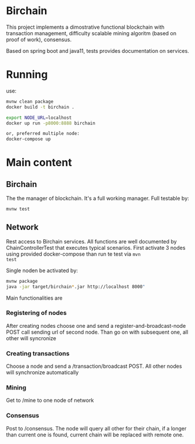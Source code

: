 # Birchain

This project implements a dimostrative functional blockchain with transaction management, difficulty scalable mining algoritm (based on proof of work), consensus.

Based on spring boot and java11, tests provides documentation on services.

# Running
use: 

```bash
mvnw clean package
docker build -t birchain .

export NODE_URL=localhost
docker up run -p8000:8888 birchain

or, preferred multiple node:
docker-compose up
```


# Main content

## Birchain

The the manager of blockchain. It's a full working manager.
Full testable by: 
```bash
mvnw test
```

## Network

Rest access to Birchain services. All functions are well documented by ChainControllerTest that executes typical scenarios. 
First activate 3 nodes using provided docker-compose than run te test via <code>mvn test</code>

<!--Activable by: <code>mvn exec:java -Dexec.args="http://localhost 8001"</code>-->
Single noden be activated by: 
```bash
mvnw package
java -jar target/birchain*.jar http://localhost 8000"
```

Main functionalities are
### Registering of nodes
After creating nodes choose one and send a register-and-broadcast-node POST call sending url of second node.
Than go on with subsequent one, all other will syncronize

### Creating transactions
Choose a node and send a /transaction/broadcast POST. All other nodes will synchronize automatically

### Mining
Get to /mine to one node of network

### Consensus
Post to /consensus. The node will query all other for their chain, if a longer than current one is found, current chain will be replaced with remote one.

